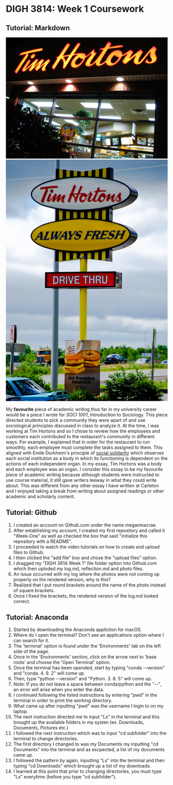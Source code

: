 # DIGH 3814: Week 1 Coursework
## Tutorial: Markdown
![tim hortons](tim_hortons.jpg)
![tim hortons 2](tim_hortons_2.jpg)

My **favourite** piece of academic writing thus far in my university career would be a piece I wrote for *SOCI 1001*, Introduction to Sociology. This piece directed students to pick a community they were apart of and use sociological principles discussed in class to analyze it. At the time, I was working at Tim Hortons and so I chose to review how the employees and customers each contributed to the restaurant's community in different ways. For example, I explained that in order for the restaurant to run smoothly, each employee must complete the tasks assigned to them. This aligned with Emile Durkheim's principle of [social solidarity](http://routledgesoc.com/category/profile-tags/social-solidarity) which observes each social institution as a body in which its functioning is dependent on the actions of each independent organ. In my essay, Tim Hortons was a body and each employee was an organ. I consider this essay to be my favourite piece of academic writing because although students were instructed to use course material, it still gave writers leeway in what they could write about. This was different from any other essay I have written at Carleton and I enjoyed taking a break from writing about assigned readings or other academic and scholarly content.

## Tutorial: Github
1. I created an account on Github.com under the name meganmacrae.
2. After establishing my account, I created my first repository and called it "Week-One" as well as checked the box that said "initialize this repository with a README".
3. I proceeded to watch the video tutorials on how to create and upload files to Github.
4. I then clicked the "add file" box and chose the "upload files" option.
5. I dragged my "DIGH 3814 Week 1" file folder option into Github.com which then uploded my log.md, reflection.md and photo files.
6. An issue occurred with my log where the photos were not coming up properly on the rendered version, why is this?
7. Realized that I put round brackets around the name of the photo instead of square brackets.
8. Once I fixed the brackets, the rendered version of the log.md looked correct.

## Tutorial: Anaconda
1. Started by downloading the Anaconda appliction for macOS.
2. Where do I open the terminal? Don't see an applications option where I can search for it.
3. The 'terminal' option is found under the 'Environments' tab on the left side of the page.
4. Once in the 'Environments' section, click on the arrow next to 'base roots' and choose the 'Open Terminal' option.
5. Once the terminal has been opended, start by typing "conda --version" and "conda. 4. 9. 2" will come up.
6. Then, type "python --version" and "Python. 3. 8. 5" will come up.
7. Note: If you do not leave a space between conda/python and the "--", an error will arise when you enter the data.
8. I continued following the listed instructions by entering "pwd" in the terminal in order to print the working directory.
9. What came up after inputting "pwd" was the username I login to on my laptop.
10. The next instruction directed me to input "Ls" in the terminal and this brought up the available folders in my systen (ex. Downloads, Documents, Pictures etc.)
11. I followed the next instruction which was to input "cd subfolder" into the terminal to change directories.
12. The first directory I changed to was my Documents my inputting "cd Documents" into the terminal and as excpected, a list of my documents came up.
13. I followed the pattern by again, inputting "Ls" into the terminal and then typing "cd Downloads" which brought up a list of my downloads.
14. I learned at this point that prior to changing directories, you must type "Ls" everytime (before you type "cd subfolder").
